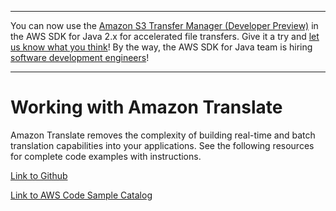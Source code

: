 --------

You can now use the [Amazon S3 Transfer Manager \(Developer Preview\)](https://bit.ly/2WQebiP) in the AWS SDK for Java 2\.x for accelerated file transfers\. Give it a try and [let us know what you think](https://bit.ly/3zT1YYM)\! By the way, the AWS SDK for Java team is hiring [software development engineers](https://github.com/aws/aws-sdk-java-v2/issues/3156)\!

--------

# Working with Amazon Translate<a name="examples-translate"></a>

 Amazon Translate removes the complexity of building real\-time and batch translation capabilities into your applications\. See the following resources for complete code examples with instructions\.

 [Link to Github](https://github.com/awsdocs/aws-doc-sdk-examples/tree/master/javav2/example_code/translate) 

 [Link to AWS Code Sample Catalog](http://docs.aws.amazon.com/code-samples/latest/catalog/code-catalog-javav2-example_code-translate.html) 